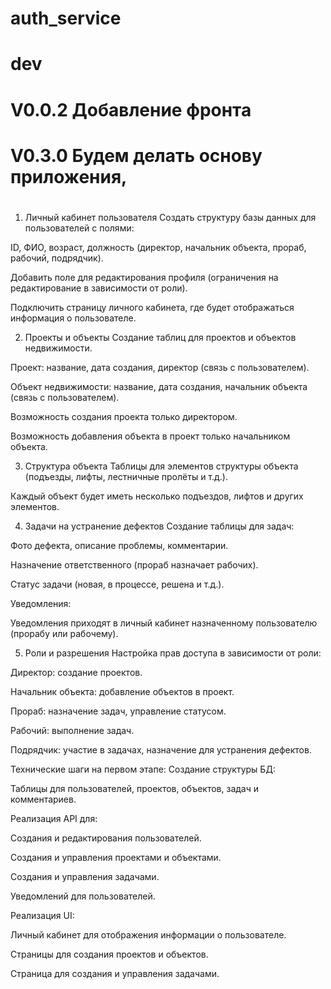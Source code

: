 # auth_service
# dev
# V0.0.2 Добавление фронта
# V0.3.0 Будем делать основу приложения,
# 
1. Личный кабинет пользователя
Создать структуру базы данных для пользователей с полями:

ID, ФИО, возраст, должность (директор, начальник объекта, прораб, рабочий, подрядчик).

Добавить поле для редактирования профиля (ограничения на редактирование в зависимости от роли).

Подключить страницу личного кабинета, где будет отображаться информация о пользователе.

2. Проекты и объекты
   Создание таблиц для проектов и объектов недвижимости.

Проект: название, дата создания, директор (связь с пользователем).

Объект недвижимости: название, дата создания, начальник объекта (связь с пользователем).

Возможность создания проекта только директором.

Возможность добавления объекта в проект только начальником объекта.

3. Структура объекта
   Таблицы для элементов структуры объекта (подъезды, лифты, лестничные пролёты и т.д.).

Каждый объект будет иметь несколько подъездов, лифтов и других элементов.

4. Задачи на устранение дефектов
   Создание таблицы для задач:

Фото дефекта, описание проблемы, комментарии.

Назначение ответственного (прораб назначает рабочих).

Статус задачи (новая, в процессе, решена и т.д.).

Уведомления:

Уведомления приходят в личный кабинет назначенному пользователю (прорабу или рабочему).

5. Роли и разрешения
   Настройка прав доступа в зависимости от роли:

Директор: создание проектов.

Начальник объекта: добавление объектов в проект.

Прораб: назначение задач, управление статусом.

Рабочий: выполнение задач.

Подрядчик: участие в задачах, назначение для устранения дефектов.

Технические шаги на первом этапе:
Создание структуры БД:

Таблицы для пользователей, проектов, объектов, задач и комментариев.

Реализация API для:

Создания и редактирования пользователей.

Создания и управления проектами и объектами.

Создания и управления задачами.

Уведомлений для пользователей.

Реализация UI:

Личный кабинет для отображения информации о пользователе.

Страницы для создания проектов и объектов.

Страница для создания и управления задачами.